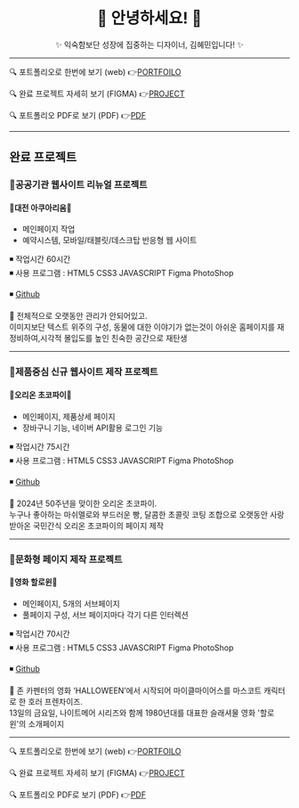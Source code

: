 <h1 align="center">🙌 안녕하세요! 🙌</h1>


<p align="center">✨ 익숙함보단 성장에 집중하는 디자이너, 김혜민입니다! ✨</p>


---

🔍 포트폴리오로 한번에 보기 (web)
👉[PORTFOILO](http://heymin5.dothome.co.kr/)  

🔍 완료 프로젝트 자세히 보기 (FIGMA)
👉[PROJECT](https://zrr.kr/heMgWY)

🔍 포트폴리오 PDF로 보기 (PDF)
👉[PDF](https://www.figma.com/proto/NvRiSpDsKLbNYSzOIlBlaa/%ED%8F%AC%ED%8A%B8%ED%8F%B4%EB%A6%AC%EC%98%A4?node-id=237-713&t=aKufA4OBoX4JegOD-1)


---

<h2> 완료 프로젝트 </h2>  

<h3>📍공공기관 웹사이트 리뉴얼 프로젝트</h3>
<h4>🐋대전 아쿠아리움🐋</h4>

  - 메인페이지 작업
  - 예약시스템, 모바일/태블릿/데스크탑 반응형 웹 사이트
    
  ◾ 작업시간 60시간  
  ◾ 사용 프로그램 : HTML5 CSS3 JAVASCRIPT Figma PhotoShop  
  
  
  ◾ [Github](https://kimmin8.github.io/portfoilo/project001/index.html)   

  💬 전체적으로 오랫동안 관리가 안되어있고.  
  이미지보단 텍스트 위주의 구성, 동물에 대한 이야기가 없는것이 아쉬운 홈페이지를 재정비하여,시각적 몰입도를 높인 친숙한 공간으로 재탄생
  
  ---  
  
<h3>📍제품중심 신규 웹사이트 제작 프로젝트</h3>
<h4>🎂오리온 초코파이🎂</h4>

  - 메인페이지, 제품상세 페이지  
  - 장바구니 기능, 네이버 API활용 로그인 기능  
  
  ◾ 작업시간 75시간  
  ◾ 사용 프로그램 : HTML5 CSS3 JAVASCRIPT Figma PhotoShop
  
  
  ◾ [Github](https://kimmin8.github.io/portfoilo/Project002/index.html)

  💬 2024년 50주년을 맞이한 오리온 초코파이.  
  누구나 좋아하는 마쉬멜로와 부드러운 빵, 달콤한 초콜릿 코팅 조합으로 오랫동안 사랑받아온 국민간식 오리온 초코파이의 페이지 제작
  
  ---  
  
<h3>📍문화형 페이지 제작 프로젝트</h3>
<h4>🎃영화 할로윈🔪</h4>

  - 메인페이지, 5개의 서브페이지 
  - 풀페이지 구성, 서브 페이지마다 각기 다른 인터렉션
    
  ◾ 작업시간 70시간  
  ◾ 사용 프로그램 : HTML5 CSS3 JAVASCRIPT Figma PhotoShop  
  
  
  ◾ [Github](https://kimmin8.github.io/study310/Project003/index.html)  

  💬 존 카펜터의 영화 ‘HALLOWEEN’에서 시작되어 마이클마이어스를 마스코트 캐릭터로 한 호러 프렌차이즈.  
  13일의 금요일, 나이트메어 시리즈와 함께 1980년대를 대표한 슬래셔물 영화 '할로윈'의 소개페이지

  ---  

🔍 포트폴리오로 한번에 보기 (web)
👉[PORTFOILO](http://heymin5.dothome.co.kr/)  

🔍 완료 프로젝트 자세히 보기 (FIGMA)
👉[PROJECT](https://zrr.kr/heMgWY)

🔍 포트폴리오 PDF로 보기 (PDF)
👉[PDF](https://www.figma.com/proto/NvRiSpDsKLbNYSzOIlBlaa/%ED%8F%AC%ED%8A%B8%ED%8F%B4%EB%A6%AC%EC%98%A4?node-id=237-713&t=aKufA4OBoX4JegOD-1)

